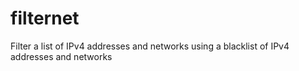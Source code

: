 # filternet
Filter a list of IPv4 addresses and networks using a blacklist of IPv4 addresses and networks
